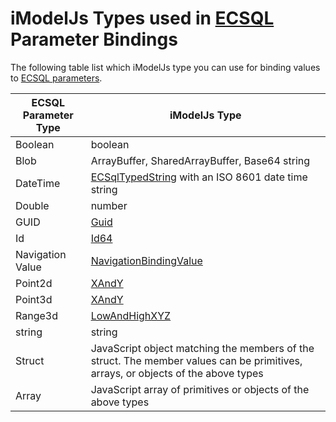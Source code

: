 # iModelJs Types used in [ECSQL](./ECSQL) Parameter Bindings

The following table list which iModelJs type you can use for binding values to [ECSQL parameters](./ECSQL#ecsql-parameters).

ECSQL Parameter Type | iModelJs Type
------------- | ----------
Boolean       | boolean
Blob          | ArrayBuffer, SharedArrayBuffer, Base64 string
DateTime      | [ECSqlTypedString]($imodeljs-common.ECSqlTypedString) with an ISO 8601 date time string
Double        | number
GUID          | [Guid]($bentleyjs-common.Guid)
Id            | [Id64]($bentleyjs-common.Id64)
Navigation Value | [NavigationBindingValue]($imodeljs-common.NavigationBindingValue)
Point2d       | [XAndY]($geometry-core.XAndY)
Point3d       | [XAndY]($geometry-core.XYAndZ)
Range3d       | [LowAndHighXYZ]($geometry-core.LowAndHighXYZ)
string        | string
Struct        | JavaScript object matching the members of the struct. The member values can be primitives, arrays, or objects of the above types
Array         | JavaScript array of primitives or objects of the above types